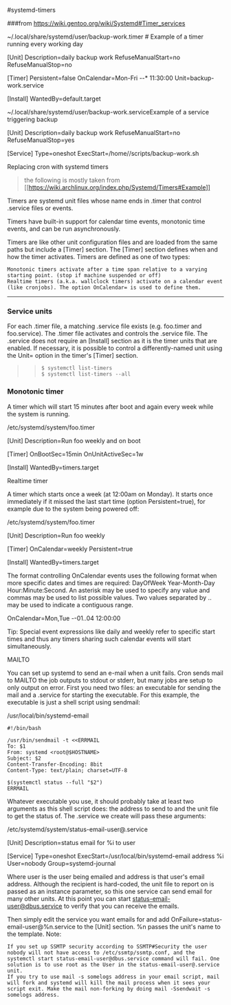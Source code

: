 #systemd-timers

###from https://wiki.gentoo.org/wiki/Systemd#Timer_services


~/.local/share/systemd/user/backup-work.timer    # Example of a timer running every working day

[Unit]
Description=daily backup work
RefuseManualStart=no
RefuseManualStop=no
 
[Timer]
Persistent=false
OnCalendar=Mon-Fri *-*-* 11:30:00
Unit=backup-work.service
 
[Install]
WantedBy=default.target




~/.local/share/systemd/user/backup-work.serviceExample of a service triggering backup

[Unit]
Description=daily backup work
RefuseManualStart=no
RefuseManualStop=yes

[Service]
Type=oneshot
ExecStart=/home/<user>/scripts/backup-work.sh

Replacing cron with systemd timers 


> the following is mostly taken from [[https://wiki.archlinux.org/index.php/Systemd/Timers#Example]]  

Timers are systemd unit files whose name ends in .timer that control .service files or events.

Timers have built-in support for calendar time events, monotonic time events, and can be run asynchronously.

Timers are like other unit configuration files and are loaded from the same paths but include a [Timer] section. The [Timer] section defines when and how the timer activates. Timers are defined as one of two types:

    Monotonic timers activate after a time span relative to a varying starting point. (stop if machine suspended or off)
    Realtime timers (a.k.a. wallclock timers) activate on a calendar event (like cronjobs). The option OnCalendar= is used to define them.

---


### Service units
For each .timer file, a matching .service file exists (e.g. foo.timer and foo.service). The .timer file activates and controls the .service file. The .service does not require an [Install] section as it is the timer units that are enabled. If necessary, it is possible to control a differently-named unit using the Unit= option in the timer's [Timer] section. 

>>     $ systemctl list-timers
>>     $ systemctl list-timers --all

### Monotonic timer

A timer which will start 15 minutes after boot and again every week while the system is running.

/etc/systemd/system/foo.timer

[Unit]
Description=Run foo weekly and on boot

[Timer]
OnBootSec=15min
OnUnitActiveSec=1w 

[Install]
WantedBy=timers.target

Realtime timer

A timer which starts once a week (at 12:00am on Monday). It starts once immediately if it missed the last start time (option Persistent=true), for example due to the system being powered off:

/etc/systemd/system/foo.timer

[Unit]
Description=Run foo weekly

[Timer]
OnCalendar=weekly
Persistent=true     
 
[Install]
WantedBy=timers.target

The format controlling OnCalendar events uses the following format when more specific dates and times are required: DayOfWeek Year-Month-Day Hour:Minute:Second. An asterisk may be used to specify any value and commas may be used to list possible values. Two values separated by .. may be used to indicate a contiguous range.

OnCalendar=Mon,Tue *-*-01..04 12:00:00

 Tip: Special event expressions like daily and weekly refer to specific start times and thus any timers sharing such calendar events will start simultaneously.


 MAILTO

You can set up systemd to send an e-mail when a unit fails. Cron sends mail to MAILTO the job outputs to stdout or stderr, but many jobs are setup to only output on error. First you need two files: an executable for sending the mail and a .service for starting the executable. For this example, the executable is just a shell script using sendmail:

/usr/local/bin/systemd-email

```
#!/bin/bash

/usr/bin/sendmail -t <<ERRMAIL
To: $1
From: systemd <root@$HOSTNAME>
Subject: $2
Content-Transfer-Encoding: 8bit
Content-Type: text/plain; charset=UTF-8

$(systemctl status --full "$2")
ERRMAIL
```

Whatever executable you use, it should probably take at least two arguments as this shell script does: the address to send to and the unit file to get the status of. The .service we create will pass these arguments:

/etc/systemd/system/status-email-user@.service

[Unit]
Description=status email for %i to user

[Service]
Type=oneshot
ExecStart=/usr/local/bin/systemd-email address %i
User=nobody
Group=systemd-journal

Where user is the user being emailed and address is that user's email address. Although the recipient is hard-coded, the unit file to report on is passed as an instance parameter, so this one service can send email for many other units. At this point you can start status-email-user@dbus.service to verify that you can receive the emails.

Then simply edit the service you want emails for and add OnFailure=status-email-user@%n.service to the [Unit] section. %n passes the unit's name to the template.
Note:

    If you set up SSMTP security according to SSMTP#Security the user nobody will not have access to /etc/ssmtp/ssmtp.conf, and the systemctl start status-email-user@dbus.service command will fail. One solution is to use root as the User in the status-email-user@.service unit.
    If you try to use mail -s somelogs address in your email script, mail will fork and systemd will kill the mail process when it sees your script exit. Make the mail non-forking by doing mail -Ssendwait -s somelogs address.

